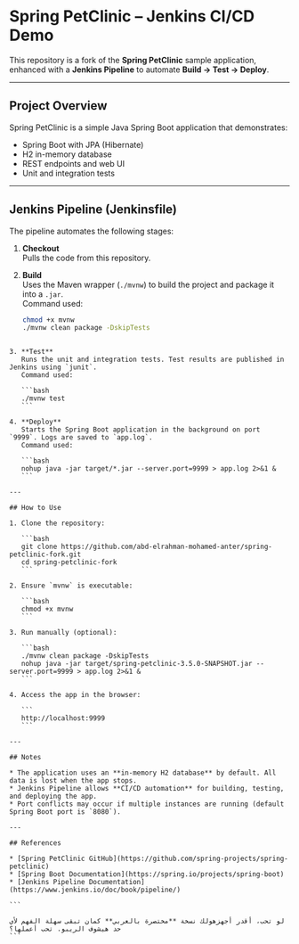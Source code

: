 
# Spring PetClinic – Jenkins CI/CD Demo

This repository is a fork of the **Spring PetClinic** sample application, enhanced with a **Jenkins Pipeline** to automate **Build → Test → Deploy**.

---

## Project Overview

Spring PetClinic is a simple Java Spring Boot application that demonstrates:

- Spring Boot with JPA (Hibernate)
- H2 in-memory database
- REST endpoints and web UI
- Unit and integration tests

---

## Jenkins Pipeline (Jenkinsfile)

The pipeline automates the following stages:

1. **Checkout**  
   Pulls the code from this repository.

2. **Build**  
   Uses the Maven wrapper (`./mvnw`) to build the project and package it into a `.jar`.  
   Command used:  
   ```bash
   chmod +x mvnw
   ./mvnw clean package -DskipTests
````

3. **Test**
   Runs the unit and integration tests. Test results are published in Jenkins using `junit`.
   Command used:

   ```bash
   ./mvnw test
   ```

4. **Deploy**
   Starts the Spring Boot application in the background on port `9999`. Logs are saved to `app.log`.
   Command used:

   ```bash
   nohup java -jar target/*.jar --server.port=9999 > app.log 2>&1 &
   ```

---

## How to Use

1. Clone the repository:

   ```bash
   git clone https://github.com/abd-elrahman-mohamed-anter/spring-petclinic-fork.git
   cd spring-petclinic-fork
   ```

2. Ensure `mvnw` is executable:

   ```bash
   chmod +x mvnw
   ```

3. Run manually (optional):

   ```bash
   ./mvnw clean package -DskipTests
   nohup java -jar target/spring-petclinic-3.5.0-SNAPSHOT.jar --server.port=9999 > app.log 2>&1 &
   ```

4. Access the app in the browser:

   ```
   http://localhost:9999
   ```

---

## Notes

* The application uses an **in-memory H2 database** by default. All data is lost when the app stops.
* Jenkins Pipeline allows **CI/CD automation** for building, testing, and deploying the app.
* Port conflicts may occur if multiple instances are running (default Spring Boot port is `8080`).

---

## References

* [Spring PetClinic GitHub](https://github.com/spring-projects/spring-petclinic)
* [Spring Boot Documentation](https://spring.io/projects/spring-boot)
* [Jenkins Pipeline Documentation](https://www.jenkins.io/doc/book/pipeline/)

```

لو تحب، أقدر أجهزهولك نسخة **مختصرة بالعربي** كمان تبقى سهلة الفهم لأي حد هيشوف الريبو. تحب أعملها؟
```
